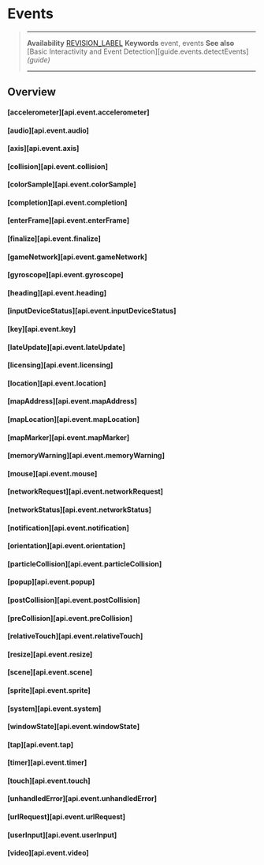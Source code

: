 # Events

> --------------------- ------------------------------------------------------------------------------------------
> __Availability__      [REVISION_LABEL](REVISION_URL)
> __Keywords__          event, events
> __See also__          [Basic Interactivity and Event Detection][guide.events.detectEvents] _(guide)_
> --------------------- ------------------------------------------------------------------------------------------

## Overview

#### [accelerometer][api.event.accelerometer]

#### [audio][api.event.audio]

#### [axis][api.event.axis]

#### [collision][api.event.collision]

#### [colorSample][api.event.colorSample]

#### [completion][api.event.completion]

#### [enterFrame][api.event.enterFrame]

#### [finalize][api.event.finalize]

#### [gameNetwork][api.event.gameNetwork]

#### [gyroscope][api.event.gyroscope]

#### [heading][api.event.heading]

#### [inputDeviceStatus][api.event.inputDeviceStatus]

#### [key][api.event.key]

#### [lateUpdate][api.event.lateUpdate]

#### [licensing][api.event.licensing]

#### [location][api.event.location]

#### [mapAddress][api.event.mapAddress]

#### [mapLocation][api.event.mapLocation]

#### [mapMarker][api.event.mapMarker]

#### [memoryWarning][api.event.memoryWarning]

#### [mouse][api.event.mouse]

#### [networkRequest][api.event.networkRequest]

#### [networkStatus][api.event.networkStatus]

#### [notification][api.event.notification]

#### [orientation][api.event.orientation]

#### [particleCollision][api.event.particleCollision]

#### [popup][api.event.popup]

#### [postCollision][api.event.postCollision]

#### [preCollision][api.event.preCollision]

#### [relativeTouch][api.event.relativeTouch]

#### [resize][api.event.resize]

#### [scene][api.event.scene]

#### [sprite][api.event.sprite]

#### [system][api.event.system]

#### [windowState][api.event.windowState]

#### [tap][api.event.tap]

#### [timer][api.event.timer]

#### [touch][api.event.touch]

#### [unhandledError][api.event.unhandledError]

#### [urlRequest][api.event.urlRequest]

#### [userInput][api.event.userInput]

#### [video][api.event.video]
